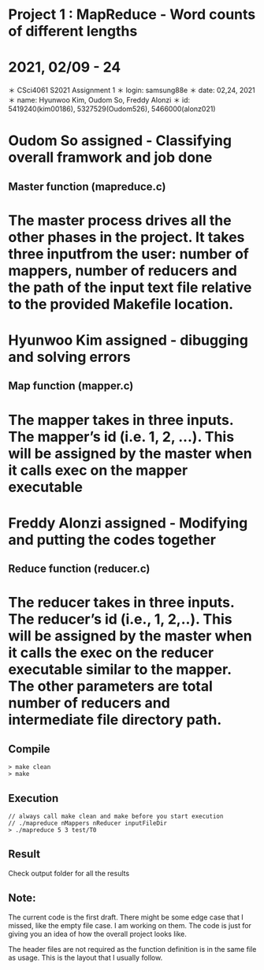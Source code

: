 # Project 1 : MapReduce - Word counts of different lengths
# 2021, 02/09 - 24
＊ CSci4061 S2021 Assignment 1
＊ login: samsung88e
＊ date: 02,24, 2021
＊ name: Hyunwoo Kim, Oudom So, Freddy Alonzi
＊ id: 5419240(kim00186), 5327529(Oudom526), 5466000(alonz021)

# Oudom So assigned - Classifying overall framwork and job done
## Master function (mapreduce.c) 
 # The master process drives all the other phases in the project. It takes three inputfrom the user: number of mappers, number of reducers and the path of the input text file relative to the provided Makefile location.

# Hyunwoo Kim assigned - dibugging and solving errors 
## Map function (mapper.c) 
# The mapper takes in three inputs. The mapper’s id (i.e. 1, 2, ...). This will be assigned by the master when it calls exec on the mapper executable

# Freddy Alonzi assigned - Modifying and putting the codes together 
## Reduce function (reducer.c) 
# The reducer takes in three inputs. The reducer’s id (i.e., 1, 2,..). This will be assigned by the master when it calls the exec on the reducer executable similar to the mapper. The other parameters are total number of reducers and intermediate file directory path.

## Compile
	> make clean
	> make

## Execution
	// always call make clean and make before you start execution
	// ./mapreduce nMappers nReducer inputFileDir
	> ./mapreduce 5 3 test/T0

## Result
Check output folder for all the results
	
## Note:
The current code is the first draft. There might be some edge case that I missed, like the empty file case. I am working on them. The code is just for giving you an idea of how the overall project looks like.

The header files are not required as the function definition is in the same file as usage. This is the layout that I usually follow.


